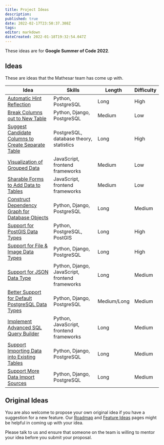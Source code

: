 ```yaml
---
title: Project Ideas
description: 
published: true
date: 2022-02-17T23:50:37.308Z
tags: 
editor: markdown
dateCreated: 2022-01-18T19:32:54.047Z
---
```


These ideas are for **Google Summer of Code 2022**.

## Ideas

These are ideas that the Mathesar team has come up with.

| Idea | Skills | Length | Difficulty |
|-|-|-|-|
| [Automatic Hint Reflection](/en/community/mentoring/project-ideas/automatic-hint-reflection) | Python, PostgreSQL | Long | High |
| [Break Columns out to New Table](/en/community/mentoring/project-ideas/break-out-columns) | Python, Django, PostgreSQL | Medium | Low |
| [Suggest Candidate Columns to Create Separate Table](/en/community/mentoring/project-ideas/suggest-candidate-columns) | PostgreSQL, database theory, statistics | Long | High |
| [Visualization of Grouped Data](/en/community/mentoring/project-ideas/visualization-of-grouped-data) | JavaScript, frontend frameworks | Medium | Low |
| [Sharable Forms to Add Data to Tables](/en/community/mentoring/project-ideas/sharable-forms) | JavaScript, frontend frameworks  | Medium | Low |
| [Construct Dependency Graph for Database Objects](/en/community/mentoring/project-ideas/dependency-graph) | Python, Django, PostgreSQL | Long | Medium |
| [Support for PostGIS Data Types](/en/community/mentoring/project-ideas/postgis-data-types) | Python, PostgreSQL, PostGIS | Long | High |
| [Support for File & Image Data Types](/en/community/mentoring/project-ideas/file-data-types) | Python, Django, PostgreSQL | Long | High |
| [Support for JSON Data Type](/en/community/mentoring/project-ideas/json-data-type) |Python, Django, JavaScript, frontend frameworks | Long | Medium |
| [Better Support for Default PostgreSQL Data Types](/en/community/mentoring/project-ideas/support-default-postgres-types) | Python, Django, PostgreSQL | Medium/Long | Medium |
| [Implement Advanced SQL Query Builder](/en/community/mentoring/project-ideas/web-sql-editor)| Python, JavaScript, frontend frameworks | Long | Medium |
| [Support Importing Data into Existing Tables](/en/community/mentoring/project-ideas/import-data-into-existing-tables) | Python, Django, PostgreSQL | Long | Medium |
| [Support More Data Import Sources](/en/community/mentoring/project-ideas/more-data-import-sources) | Python, Django, PostgreSQL | Long | Medium |

## Original Ideas

You are also welcome to propose your own original idea if you have a suggestion for a new feature. Our [Roadmap](/en/product/roadmap) and [Feature Ideas](/en/product/feature-ideas) pages might be helpful in coming up with your idea.

Please talk to us and ensure that someone on the team is willing to mentor your idea before you submit your proposal.
